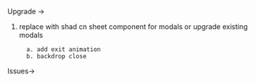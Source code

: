 Upgrade -> 

 1) replace with shad cn sheet component for modals  or  upgrade existing modals 
     
          a. add exit animation
          b. backdrop close 
  

 Issues->



